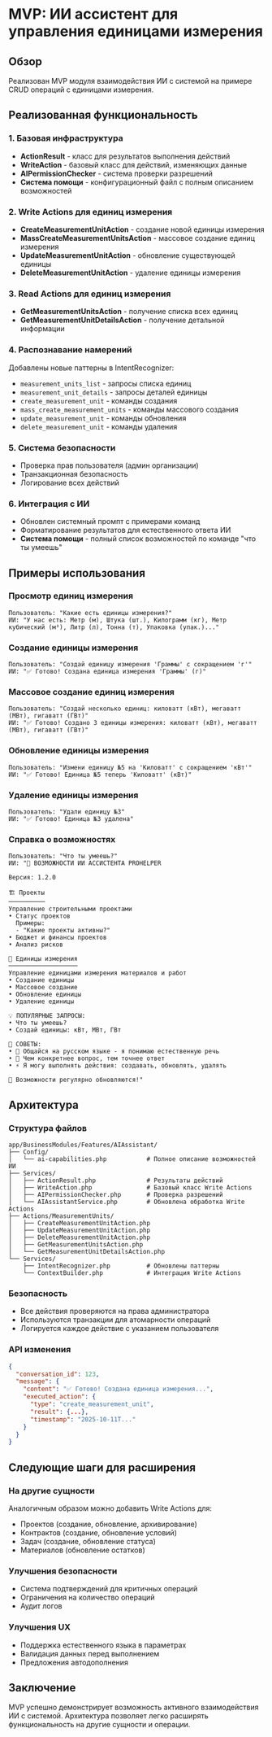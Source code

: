 # MVP: ИИ ассистент для управления единицами измерения

## Обзор
Реализован MVP модуля взаимодействия ИИ с системой на примере CRUD операций с единицами измерения.

## Реализованная функциональность

### 1. Базовая инфраструктура
- **ActionResult** - класс для результатов выполнения действий
- **WriteAction** - базовый класс для действий, изменяющих данные
- **AIPermissionChecker** - система проверки разрешений
- **Система помощи** - конфигурационный файл с полным описанием возможностей

### 2. Write Actions для единиц измерения
- **CreateMeasurementUnitAction** - создание новой единицы измерения
- **MassCreateMeasurementUnitsAction** - массовое создание единиц измерения
- **UpdateMeasurementUnitAction** - обновление существующей единицы
- **DeleteMeasurementUnitAction** - удаление единицы измерения

### 3. Read Actions для единиц измерения
- **GetMeasurementUnitsAction** - получение списка всех единиц
- **GetMeasurementUnitDetailsAction** - получение детальной информации

### 4. Распознавание намерений
Добавлены новые паттерны в IntentRecognizer:
- `measurement_units_list` - запросы списка единиц
- `measurement_unit_details` - запросы деталей единицы
- `create_measurement_unit` - команды создания
- `mass_create_measurement_units` - команды массового создания
- `update_measurement_unit` - команды обновления
- `delete_measurement_unit` - команды удаления

### 5. Система безопасности
- Проверка прав пользователя (админ организации)
- Транзакционная безопасность
- Логирование всех действий

### 6. Интеграция с ИИ
- Обновлен системный промпт с примерами команд
- Форматирование результатов для естественного ответа ИИ
- **Система помощи** - полный список возможностей по команде "что ты умеешь"

## Примеры использования

### Просмотр единиц измерения
```
Пользователь: "Какие есть единицы измерения?"
ИИ: "У нас есть: Метр (м), Штука (шт.), Килограмм (кг), Метр кубический (м³), Литр (л), Тонна (т), Упаковка (упак.)..."
```

### Создание единицы измерения
```
Пользователь: "Создай единицу измерения 'Граммы' с сокращением 'г'"
ИИ: "✅ Готово! Создана единица измерения 'Граммы' (г)"
```

### Массовое создание единиц измерения
```
Пользователь: "Создай несколько единиц: киловатт (кВт), мегаватт (МВт), гигаватт (ГВт)"
ИИ: "✅ Готово! Создано 3 единицы измерения: киловатт (кВт), мегаватт (МВт), гигаватт (ГВт)"
```

### Обновление единицы измерения
```
Пользователь: "Измени единицу №5 на 'Киловатт' с сокращением 'кВт'"
ИИ: "✅ Готово! Единица №5 теперь 'Киловатт' (кВт)"
```

### Удаление единицы измерения
```
Пользователь: "Удали единицу №3"
ИИ: "✅ Готово! Единица №3 удалена"
```

### Справка о возможностях
```
Пользователь: "Что ты умеешь?"
ИИ: "🤖 ВОЗМОЖНОСТИ ИИ АССИСТЕНТА PROHELPER

Версия: 1.2.0

🏗️ Проекты
──────────
Управление строительными проектами
• Статус проектов
  Примеры:
  - "Какие проекты активны?"
• Бюджет и финансы проектов
• Анализ рисков

📏 Единицы измерения
───────────────────
Управление единицами измерения материалов и работ
• Создание единицы
• Массовое создание
• Обновление единицы
• Удаление единицы

💡 ПОПУЛЯРНЫЕ ЗАПРОСЫ:
• Что ты умеешь?
• Создай единицы: кВт, МВт, ГВт

📝 СОВЕТЫ:
• 💬 Общайся на русском языке - я понимаю естественную речь
• 🎯 Чем конкретнее вопрос, тем точнее ответ
• ⚡ Я могу выполнять действия: создавать, обновлять, удалять

🔄 Возможности регулярно обновляются!"
```

## Архитектура

### Структура файлов
```
app/BusinessModules/Features/AIAssistant/
├── Config/
│   └── ai-capabilities.php           # Полное описание возможностей ИИ
├── Services/
│   ├── ActionResult.php              # Результаты действий
│   ├── WriteAction.php               # Базовый класс Write Actions
│   ├── AIPermissionChecker.php       # Проверка разрешений
│   └── AIAssistantService.php        # Обновлена обработка Write Actions
├── Actions/MeasurementUnits/
│   ├── CreateMeasurementUnitAction.php
│   ├── UpdateMeasurementUnitAction.php
│   ├── DeleteMeasurementUnitAction.php
│   ├── GetMeasurementUnitsAction.php
│   └── GetMeasurementUnitDetailsAction.php
└── Services/
    ├── IntentRecognizer.php          # Обновлены паттерны
    └── ContextBuilder.php            # Интеграция Write Actions
```

### Безопасность
- Все действия проверяются на права администратора
- Используются транзакции для атомарности операций
- Логируется каждое действие с указанием пользователя

### API изменения
```json
{
  "conversation_id": 123,
  "message": {
    "content": "✅ Готово! Создана единица измерения...",
    "executed_action": {
      "type": "create_measurement_unit",
      "result": {...},
      "timestamp": "2025-10-11T..."
    }
  }
}
```

## Следующие шаги для расширения

### На другие сущности
Аналогичным образом можно добавить Write Actions для:
- Проектов (создание, обновление, архивирование)
- Контрактов (создание, обновление условий)
- Задач (создание, обновление статуса)
- Материалов (обновление остатков)

### Улучшения безопасности
- Система подтверждений для критичных операций
- Ограничения на количество операций
- Аудит логов

### Улучшения UX
- Поддержка естественного языка в параметрах
- Валидация данных перед выполнением
- Предложения автодополнения

## Заключение
MVP успешно демонстрирует возможность активного взаимодействия ИИ с системой. Архитектура позволяет легко расширять функциональность на другие сущности и операции.
